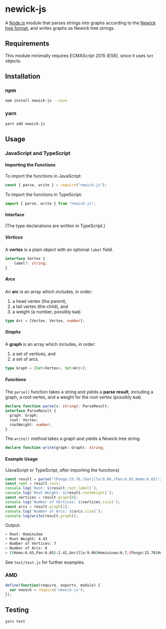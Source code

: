 # newick-js

A [Node.js](https://nodejs.org) module that parses strings into graphs according to the [Newick tree format](http://evolution.genetics.washington.edu/phylip/newicktree.html), and writes graphs as Newick tree strings.

## Requirements

This module minimally requires ECMAScript 2015 (ES6), since it uses `Set` objects.

## Installation 

### npm

```sh
npm install newick-js --save
```

### yarn

```sh
yarn add newick-js
```

## Usage

### JavaScript and TypeScript

#### Importing the Functions

To import the functions in JavaScript:

```javascript
const { parse, write } = require("newick-js");
```

To import the functions in TypeScript:

```typescript
import { parse, write } from "newick-js";
```

#### Interface

(The type declarations are written in TypeScript.)

##### Vertices

A **vertex** is a plain object with an optional `label` field.

```typescript
interface Vertex {
    label?: string;
}
```

##### Arcs

An **arc** is an array which includes, in order:
1. a head vertex (the parent),
2. a tail vertex (the child), and
3. a weight (a number, possibly `NaN`).

```typescript
type Arc = [Vertex, Vertex, number];
```

##### Graphs

A **graph** is an array which includes, in order:
1. a set of vertices, and
2. a set of arcs.

```typescript
type Graph = [Set<Vertex>, Set<Arc>];
```

##### Functions

The `parse()` function takes a string and yields a **parse result**, including a graph, a root vertex, and a weight for the root vertex (possibly `NaN`).

```typescript
declare function parse(s: string): ParseResult;
interface ParseResult {
  graph: Graph;
  root: Vertex;
  rootWeight: number;
}
``` 

The `write()` method takes a graph and yields a Newick tree string.

```typescript
declare function write(graph: Graph): string;
```

#### Example Usage

(JavaScript or TypeScript, after importing the functions)

```javascript
const result = parse("(Pongo:15.76,(Gorilla:9.06,(Pan:6.65,Homo:6.65):2.41)Homininae:6.70)Hominidae:4.43;");
const root = result.root;
console.log(`Root: ${result.root.label}`);
console.log(`Root Weight: ${result.rootWeight}`);
const vertices = result.graph[0];
console.log(`Number of Vertices: ${vertices.size}`);
const arcs = result.graph[1];
console.log(`Number of Arcs: ${arcs.size}`);
console.log(write(result.graph));
```

Output:
```sh
> Root: Hominidae
> Root Weight: 4.43
> Number of Vertices: 7
> Number of Arcs: 6
> ((Homo:6.65,Pan:6.65):2.41,Gorilla:9.06)Homininae:6.7,(Pongo:15.76)Hominidae;
```

See `test/test.js` for further examples.

### AMD
```javascript
define(function(require, exports, module) {
  var newick = require('newick-js');
});
```

## Testing
```sh
yarn test
```
